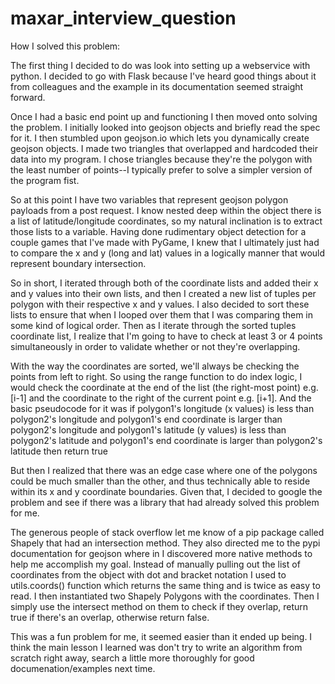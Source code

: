 # maxar_interview_question
How I solved this problem:

The first thing I decided to do was look into setting up a webservice with python.
I decided to go with Flask because I've heard good things about it from colleagues 
and the example in its documentation seemed straight forward.

Once I had a basic end point up and functioning I then moved onto solving the problem. 
I initially looked into geojson objects and briefly read the spec for it. I then stumbled 
upon geojson.io which lets you dynamically create geojson objects. I made two triangles
that overlapped and hardcoded their data into my program. I chose triangles because
they're the polygon with the least number of points--I typically prefer to solve a 
simpler version of the program fist.

So at this point I have two variables that represent geojson polygon payloads from a post request. 
I know nested deep within the object there is a list of latitude/longitude coordinates, so
my natural inclination is to extract those lists to a variable. Having done rudimentary 
object detection for a couple games that I've made with PyGame, I knew that I 
ultimately just had to compare the x and y (long and lat) values in a logically manner
that would represent boundary intersection.

So in short, I iterated through both of the coordinate lists and added their x and y values into 
their own lists, and then I created a new list of tuples per polygon with their respective
x and y values. I also decided to sort these lists to ensure that when I looped over them
that I was comparing them in some kind of logical order. Then as I iterate through 
the sorted tuples coordinate list, I realize that I'm going to have to check at least 3 or 4 points 
simultaneously in order to validate whether or not they're overlapping. 

With the way the coordinates are sorted, we'll always be checking the points from left to right. 
So using the range function to do index logic, I would check the coordinate at the end of the list (the right-most point)
e.g. [i-1] and the coordinate to the right of the current point e.g. [i+1]. And the basic pseudocode for it was 
if polygon1's longitude (x values) is less than polygon2's longitude 
and polygon1's end coordinate is larger than polygon2's longitude
and polygon1's latitude (y values) is less than polygon2's latitude 
and polygon1's end coordinate is larger than polygon2's latitude
then return true

But then I realized that there was an edge case where one of the polygons could be much smaller than the other, 
and thus technically able to reside within its x and y coordinate boundaries. Given that, I decided to google the problem 
and see if there was a library that had already solved this problem for me. 

The generous people of stack overflow let me know of a pip package called Shapely that had an intersection method. 
They also directed me to the pypi documentation for geojson where in I discovered more native methods to help me 
accomplish my goal. Instead of manually pulling out the list of coordinates from the object with dot and bracket notation 
I used to utils.coords() function which returns the same thing and is twice as easy to read. I then instantiated two Shapely
Polygons with the coordinates. Then I simply use the intersect method on them to check if they overlap, return true if 
there's an overlap, otherwise return false. 

This was a fun problem for me, it seemed easier than it ended up being. I think the main lesson I learned was
don't try to write an algorithm from scratch right away, search a little more thoroughly for good documenation/examples
next time.   
   
